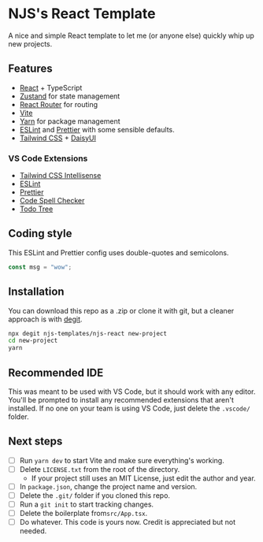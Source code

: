 # NJS's React Template

A nice and simple React template to let me (or anyone else) quickly whip up new projects.

## Features

- [React](https://reactjs.org/) + TypeScript
- [Zustand](https://github.com/pmndrs/zustand) for state management
- [React Router](https://reactrouter.com/en/main) for routing
- [Vite](https://vitejs.dev/)
- [Yarn](https://yarnpkg.com/) for package management
- [ESLint](https://eslint.org/) and [Prettier](https://prettier.io/) with some sensible defaults.
- [Tailwind CSS](https://tailwindcss.com/) + [DaisyUI](https://daisyui.com/)

### VS Code Extensions

- [Tailwind CSS Intellisense](https://marketplace.visualstudio.com/items?itemName=bradlc.vscode-tailwindcss)
- [ESLint](https://marketplace.visualstudio.com/items?itemName=dbaeumer.vscode-eslint)
- [Prettier](https://marketplace.visualstudio.com/items?itemName=esbenp.prettier-vscode)
- [Code Spell Checker](https://marketplace.visualstudio.com/items?itemName=streetsidesoftware.code-spell-checker)
- [Todo Tree](https://marketplace.visualstudio.com/items?itemName=Gruntfuggly.todo-tree)

## Coding style

This ESLint and Prettier config uses double-quotes and semicolons.

```ts
const msg = "wow";
```

## Installation

You can download this repo as a .zip or clone it with git,
but a cleaner approach is with [degit](https://github.com/Rich-Harris/degit).

```bash
npx degit njs-templates/njs-react new-project
cd new-project
yarn
```

## Recommended IDE

This was meant to be used with VS Code, but it should work with any editor.
You'll be prompted to install any recommended extensions that aren't installed.
If no one on your team is using VS Code, just delete the `.vscode/` folder.

## Next steps

- [ ] Run `yarn dev` to start Vite and make sure everything's working.
- [ ] Delete `LICENSE.txt` from the root of the directory.
  - If your project still uses an MIT License, just edit the author and year.
- [ ] In `package.json`, change the project name and version.
- [ ] Delete the `.git/` folder if you cloned this repo.
- [ ] Run a `git init` to start tracking changes.
- [ ] Delete the boilerplate from`src/App.tsx`.
- [ ] Do whatever. This code is yours now. Credit is appreciated but not needed.
